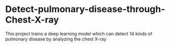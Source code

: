 # Detect-pulmonary-disease-through-Chest-X-ray
This project trains a deep learning model which can detect 14 kinds of pulmonary disease by analyzing the chest X-ray
